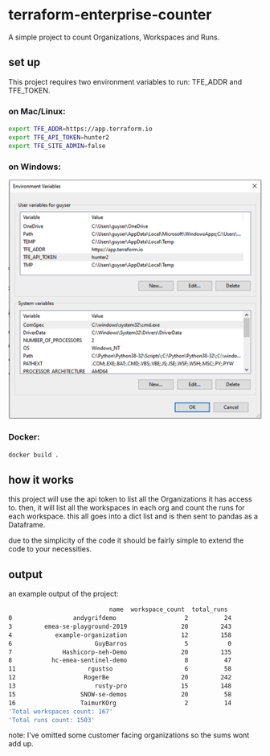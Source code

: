 # terraform-enterprise-counter
A simple project to count Organizations, Workspaces and Runs.

## set up
This project requires two environment variables to run: TFE_ADDR and TFE_TOKEN.

### on Mac/Linux:
```bash
export TFE_ADDR=https://app.terraform.io
export TFE_API_TOKEN=hunter2
export TFE_SITE_ADMIN=false
```

### on Windows:

![Image](./assets/win_env_vars.png)


### Docker:
```bash
docker build .
```

## how it works
this project will use the api token to list all the Organizations it has access to. then, it will list all the workspaces in each org and count the runs for each workspace. this all goes into a dict list and is then sent to pandas as a Dataframe.

 due to the simplicity of the code it should be fairly simple to extend the code to your necessities.

## output

an example output of the project:

```bash
                            name  workspace_count  total_runs
0                 andygrifdemo                   2          24
3         emea-se-playground-2019               20         243
4            example-organization               12         158
6                       GuyBarros                5           0
7              Hashicorp-neh-Demo               20         135
8           hc-emea-sentinel-demo                8          47
11                    rgustso                    6          58
12                   RogerBe                    20         242
13                      rusty-pro               15         148
15                  SNOW-se-demos               20          58
16                  TaimurKOrg                   2          14
'Total workspaces count: 167'
'Total runs count: 1503'
```
note: I've omitted some customer facing organizations so the sums wont add up.


